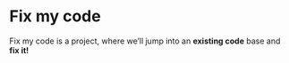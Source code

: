 # Fix my code

Fix my code is a project, where we’ll jump into an **existing code** base and **fix it!**
